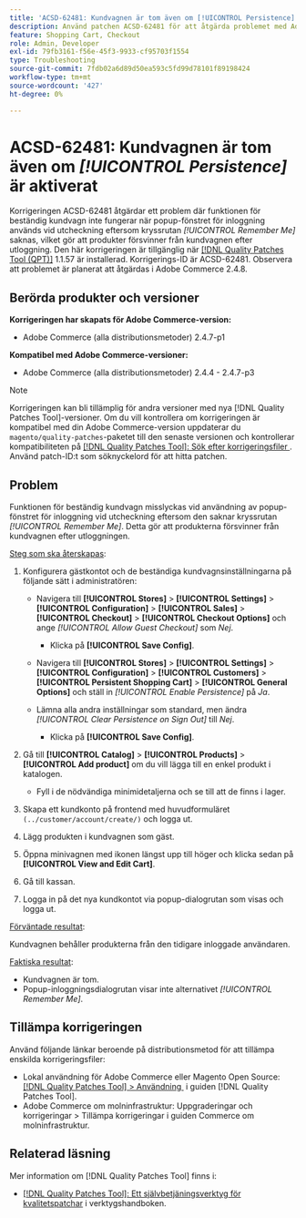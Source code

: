```yaml
---
title: 'ACSD-62481: Kundvagnen är tom även om [!UICONTROL Persistence] är aktiverat'
description: Använd patchen ACSD-62481 för att åtgärda problemet med Adobe Commerce där funktionen för beständig kundvagn inte fungerar när du använder popup-fönstret för inloggning vid utcheckning.
feature: Shopping Cart, Checkout
role: Admin, Developer
exl-id: 79fb3161-f56e-45f3-9933-cf95703f1554
type: Troubleshooting
source-git-commit: 7fdb02a6d89d50ea593c5fd99d78101f89198424
workflow-type: tm+mt
source-wordcount: '427'
ht-degree: 0%

---
```


# ACSD-62481: Kundvagnen är tom även om *[!UICONTROL Persistence]* är aktiverat

Korrigeringen ACSD-62481 åtgärdar ett problem där funktionen för beständig kundvagn inte fungerar när popup-fönstret för inloggning används vid utcheckning eftersom kryssrutan *[!UICONTROL Remember Me]* saknas, vilket gör att produkter försvinner från kundvagnen efter utloggning. Den här korrigeringen är tillgänglig när [[!DNL Quality Patches Tool (QPT)]](/help/tools/quality-patches-tool/quality-patches-tool-to-self-serve-quality-patches.md) 1.1.57 är installerad. Korrigerings-ID är ACSD-62481. Observera att problemet är planerat att åtgärdas i Adobe Commerce 2.4.8.

## Berörda produkter och versioner

**Korrigeringen har skapats för Adobe Commerce-version:**

* Adobe Commerce (alla distributionsmetoder) 2.4.7-p1

**Kompatibel med Adobe Commerce-versioner:**

* Adobe Commerce (alla distributionsmetoder) 2.4.4 - 2.4.7-p3

>[!NOTE]
>
>Korrigeringen kan bli tillämplig för andra versioner med nya [!DNL Quality Patches Tool]-versioner. Om du vill kontrollera om korrigeringen är kompatibel med din Adobe Commerce-version uppdaterar du `magento/quality-patches`-paketet till den senaste versionen och kontrollerar kompatibiliteten på [[!DNL Quality Patches Tool]: Sök efter korrigeringsfiler &#x200B;](https://experienceleague.adobe.com/tools/commerce-quality-patches/index.html?lang=sv-SE). Använd patch-ID:t som söknyckelord för att hitta patchen.

## Problem

Funktionen för beständig kundvagn misslyckas vid användning av popup-fönstret för inloggning vid utcheckning eftersom den saknar kryssrutan *[!UICONTROL Remember Me]*. Detta gör att produkterna försvinner från kundvagnen efter utloggningen.

<u>Steg som ska återskapas</u>:

1. Konfigurera gästkontot och de beständiga kundvagnsinställningarna på följande sätt i administratören:

   * Navigera till **[!UICONTROL Stores]** > **[!UICONTROL Settings]** > **[!UICONTROL Configuration]** > **[!UICONTROL Sales]** > **[!UICONTROL Checkout]** > **[!UICONTROL Checkout Options]** och ange *[!UICONTROL Allow Guest Checkout]* som *Nej*.

      * Klicka på **[!UICONTROL Save Config]**.

   * Navigera till **[!UICONTROL Stores]** > **[!UICONTROL Settings]** > **[!UICONTROL Configuration]** > **[!UICONTROL Customers]** > **[!UICONTROL Persistent Shopping Cart]** > **[!UICONTROL General Options]** och ställ in *[!UICONTROL Enable Persistence]* på *Ja*.
   * Lämna alla andra inställningar som standard, men ändra *[!UICONTROL Clear Persistence on Sign Out]* till *Nej*.

      * Klicka på **[!UICONTROL Save Config]**.

1. Gå till **[!UICONTROL Catalog]** > **[!UICONTROL Products]** > **[!UICONTROL Add product]** om du vill lägga till en enkel produkt i katalogen.

   * Fyll i de nödvändiga minimidetaljerna och se till att de finns i lager.

1. Skapa ett kundkonto på frontend med huvudformuläret `(../customer/account/create/)` och logga ut.
1. Lägg produkten i kundvagnen som gäst.
1. Öppna minivagnen med ikonen längst upp till höger och klicka sedan på **[!UICONTROL View and Edit Cart]**.
1. Gå till kassan.
1. Logga in på det nya kundkontot via popup-dialogrutan som visas och logga ut.

<u>Förväntade resultat</u>:

Kundvagnen behåller produkterna från den tidigare inloggade användaren.

<u>Faktiska resultat</u>:

* Kundvagnen är tom.
* Popup-inloggningsdialogrutan visar inte alternativet *[!UICONTROL Remember Me]*.

## Tillämpa korrigeringen

Använd följande länkar beroende på distributionsmetod för att tillämpa enskilda korrigeringsfiler:

* Lokal användning för Adobe Commerce eller Magento Open Source: [[!DNL Quality Patches Tool] > Användning &#x200B;](/help/tools/quality-patches-tool/usage.md) i guiden [!DNL Quality Patches Tool].
* Adobe Commerce om molninfrastruktur: Uppgraderingar och korrigeringar > Tillämpa korrigeringar i guiden Commerce om molninfrastruktur.

## Relaterad läsning

Mer information om [!DNL Quality Patches Tool] finns i:

* [[!DNL Quality Patches Tool]: Ett självbetjäningsverktyg för kvalitetspatchar](/help/tools/quality-patches-tool/quality-patches-tool-to-self-serve-quality-patches.md) i verktygshandboken.
